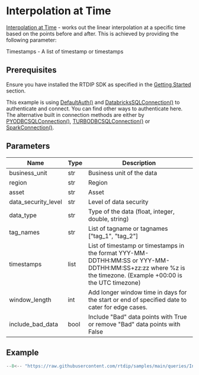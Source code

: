 # Interpolation at Time

[Interpolation at Time](../../code-reference/query/interpolation-at-time.md) - works out the linear interpolation at a specific time based on the points before and after. This is achieved by providing the following parameter:

Timestamps - A list of timestamp or timestamps

## Prerequisites
Ensure you have installed the RTDIP SDK as specified in the [Getting Started](../../../getting-started/installation.md#installing-the-rtdip-sdk) section.

This example is using [DefaultAuth()](../../code-reference/authentication/azure.md) and [DatabricksSQLConnection()](../../code-reference/query/db-sql-connector.md) to authenticate and connect. You can find other ways to authenticate here. The alternative built in connection methods are either by [PYODBCSQLConnection()](../../code-reference/query/pyodbc-sql-connector.md), [TURBODBCSQLConnection()](../../code-reference/query/turbodbc-sql-connector.md) or [SparkConnection()](../../code-reference/query/spark-connector.md).

## Parameters
|Name|Type|Description|
|---|---|---|
|business_unit|str|Business unit of the data|
|region|str|Region|
|asset|str|Asset|
|data_security_level|str|Level of data security|
|data_type|str|Type of the data (float, integer, double, string)|
|tag_names|str|List of tagname or tagnames ["tag_1", "tag_2"]|
|timestamps|list|List of timestamp or timestamps in the format YYY-MM-DDTHH:MM:SS or YYY-MM-DDTHH:MM:SS+zz:zz where %z is the timezone. (Example +00:00 is the UTC timezone)|
|window_length|int|Add longer window time in days for the start or end of specified date to cater for edge cases.|
|include_bad_data|bool|Include "Bad" data points with True or remove "Bad" data points with False|

## Example
```python
--8<-- "https://raw.githubusercontent.com/rtdip/samples/main/queries/Interpolation-at-Time/interpolation_at_time.py"
```